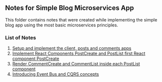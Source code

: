 ## Notes for Simple Blog Microservices App

This folder contains notes that were created while implementing the simple blog app using the most basic microservices principles.

### List of Notes

1. [Setup and implement the client, posts and comments apps](markdown_files/01_project_setup.md)
2. [Implement React Components PostCreate and PostList first React component PostCreate](markdown_files/02_react_PostList_PostCreate.md)
3. [Render CommentCreate and CommentList inside each PostList component](markdown_files/03_react_CommentCreate_CommentList.md)
4. [Introducing Event Bus and CQRS concepts](markdown_files/07_event_bus_cqrs.md)
